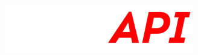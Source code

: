 <p align="center">
  <img src="https://github.com/TheFallen-Cat/Joke-API/blob/master/app/static/images/newlogo.svg" alt="JokeAPI"/>
</p>
